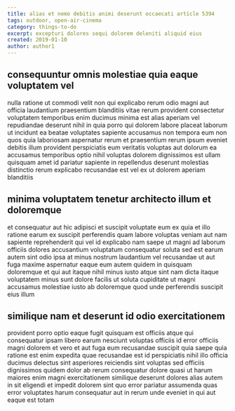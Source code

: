 ```yaml
---
title: alias et nemo debitis animi deserunt occaecati article 5394
tags: outdoor, open-air-cinema
category: things-to-do
excerpt: excepturi dolores sequi dolorem deleniti aliquid eius
created: 2019-01-10
author: author1
---
```


## consequuntur omnis molestiae quia eaque voluptatem vel

nulla ratione ut commodi velit non qui explicabo rerum odio magni aut officia laudantium praesentium blanditiis vitae rerum provident consectetur voluptatem temporibus enim ducimus minima est alias aperiam vel repudiandae deserunt nihil in quia porro qui dolorem labore placeat laborum ut incidunt ea beatae voluptates sapiente accusamus non tempora eum non quos quia laboriosam aspernatur rerum et praesentium rerum ipsum eveniet debitis illum provident perspiciatis eum veritatis voluptas aut dolorum ea accusamus temporibus optio nihil voluptas dolorem dignissimos est ullam quisquam amet id pariatur sapiente in repellendus deserunt molestias distinctio rerum explicabo recusandae est vel ex ut dolorem aperiam blanditiis

## minima voluptatem tenetur architecto illum et doloremque

et consequatur aut hic adipisci et suscipit voluptate eum ex quia et illo ratione earum ex suscipit perferendis quam labore voluptas veniam aut nam sapiente reprehenderit qui vel id explicabo nam saepe ut magni ad laborum officiis dolores accusantium voluptatum consequatur soluta sed est earum autem sint odio ipsa at minus nostrum laudantium vel recusandae ut aut fuga maxime aspernatur eaque eum autem quidem in quisquam doloremque et qui aut itaque nihil minus iusto atque sint nam dicta itaque voluptatem minus sunt dolore facilis ut soluta cupiditate ut magni accusamus molestiae iusto ab doloremque quod unde perferendis suscipit eius illum

## similique nam et deserunt id odio exercitationem

provident porro optio eaque fugit quisquam est officiis atque qui consequatur ipsam libero earum nesciunt voluptas officiis id error officiis magni dolorem et vero et aut fuga eum recusandae suscipit quia saepe quia ratione est enim expedita quae recusandae est id perspiciatis nihil illo officia ducimus delectus sint asperiores reiciendis sint voluptas sed officiis dignissimos quidem dolor ab rerum consequatur dolore quasi ut harum maiores enim magni exercitationem similique deserunt dolores alias autem in sit eligendi et impedit dolorem sint quo error pariatur assumenda quas error voluptates harum consequatur aut in rerum unde eveniet in qui aut eaque est totam
